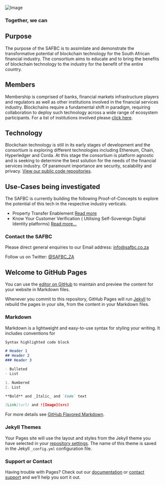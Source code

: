![Image](https://springblock.github.io/website/images/chain_small.png)

### Together, we can

## Purpose

The purpose of the SAFBC is to assimilate and demonstrate the transformative potential of blockchain technology for the South African financial industry. The consortium aims to educate and to bring the benefits of blockchain technology to the industry for the benefit of the entire country.

## Members

Membership is comprised of banks, financial markets infrastructure players and regulators as well as other institutions involved in the financial services industry. Blockchains require a fundamental shift in paradigm, requiring collaboration to deploy such technology across a wide range of ecosystem participants. 
For a list of institutions involved please [click here](https://springblock.github.io/website/members/).

## Technology

Blockchain technology is still in its early stages of development and the consortium is exploring different technologies including Ethereum, Chain, Hyperledger and Corda. At this stage the consortium is platform agnostic and is seeking to determine the best solution for the needs of the financial services industry. Of paramount importance are security, scalability and privacy. 
[View our public code repositories](https://github.com/springblock).

## Use-Cases being investigated

The SAFBC is currently building the following Proof-of-Concepts to explore the potential of this tech in the respective industry verticals.

- Property Transfer Enablement [Read more](https://springblock.github.io/website/projects/property/)
- Know Your Customer Verification ( Utilising Self-Sovereign Digital Identity platforms) [Read more...](https://springblock.github.io/website/projects/kyc/)  

### Contact the SAFBC

Please direct general enquiries to our Email address: [info@safbc.co.za](mailto://info@safbc.co.za)

Follow us on Twitter: [@SAFBC_ZA](https://twitter.com/SAFBC_ZA)


## Welcome to GitHub Pages

You can use the [editor on GitHub](https://github.com/springblock/website/edit/master/README.md) to maintain and preview the content for your website in Markdown files.

Whenever you commit to this repository, GitHub Pages will run [Jekyll](https://jekyllrb.com/) to rebuild the pages in your site, from the content in your Markdown files.

### Markdown

Markdown is a lightweight and easy-to-use syntax for styling your writing. It includes conventions for

```markdown
Syntax highlighted code block

# Header 1
## Header 2
### Header 3

- Bulleted
- List

1. Numbered
2. List

**Bold** and _Italic_ and `Code` text

[Link](url) and ![Image](src)
```

For more details see [GitHub Flavored Markdown](https://guides.github.com/features/mastering-markdown/).

### Jekyll Themes

Your Pages site will use the layout and styles from the Jekyll theme you have selected in your [repository settings](https://github.com/springblock/website/settings). The name of this theme is saved in the Jekyll `_config.yml` configuration file.

### Support or Contact

Having trouble with Pages? Check out our [documentation](https://help.github.com/categories/github-pages-basics/) or [contact support](https://github.com/contact) and we’ll help you sort it out.
